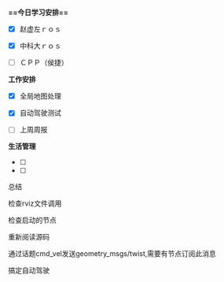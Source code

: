 **==今日学习安排==**

- [x] 赵虚左ｒｏｓ
- [x] 中科大ｒｏｓ
- [ ] ＣＰＰ（侯捷）

  

  

**工作安排**

- [x] 全局地图处理
- [x] 自动驾驶测试
- [ ] 上周周报

  

**生活管理**

- [ ]
- [ ]

  

总结

检查rviz文件调用

检查启动的节点

重新阅读源码

通过话题cmd_vel发送geometry_msgs/twist,需要有节点订阅此消息

搞定自动驾驶